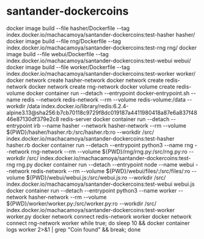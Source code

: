 # santander-dockercoins

docker image build --file hasher/Dockerfile --tag index.docker.io/machacamoya/santander-dockercoins:test-hasher hasher/
docker image build --file rng/Dockerfile --tag index.docker.io/machacamoya/santander-dockercoins:test-rng rng/
docker image build --file webui/Dockerfile --tag index.docker.io/machacamoya/santander-dockercoins:test-webui webui/
docker image build --file worker/Dockerfile --tag index.docker.io/machacamoya/santander-dockercoins:test-worker worker/
docker network create hasher-network
docker network create redis-network
docker network create rng-network
docker volume create redis-volume
docker container run --detach --entrypoint docker-entrypoint.sh --name redis --network redis-network --rm --volume redis-volume:/data --workdir /data index.docker.io/library/redis:6.2.4-alpine3.13@sha256:b7cb70118c9729f8dc019187a4411980418a87e6a837f4846e87130df379e2c8 redis-server
docker container run --detach --entrypoint irb --name hasher --network hasher-network --rm --volume ${PWD}/hasher/hasher.rb:/src/hasher.rb:ro --workdir /src/ index.docker.io/machacamoya/santander-dockercoins:test-hasher hasher.rb
docker container run --detach --entrypoint python3 --name rng --network rng-network --rm --volume ${PWD}/rng/rng.py:/src/rng.py:ro --workdir /src/ index.docker.io/machacamoya/santander-dockercoins:test-rng rng.py
docker container run --detach --entrypoint node --name webui --network redis-network --rm --volume ${PWD}/webui/files/:/src/files/:ro --volume ${PWD}/webui/webui.js:/src/webui.js:ro --workdir /src/ index.docker.io/machacamoya/santander-dockercoins:test-webui webui.js
docker container run --detach --entrypoint python3 --name worker --network hasher-network --rm --volume ${PWD}/worker/worker.py:/src/worker.py:ro --workdir /src/ index.docker.io/machacamoya/santander-dockercoins:test-worker worker.py
docker network connect redis-network worker
docker network connect rng-network worker
while true; do sleep 10 && docker container logs worker 2>&1 | grep "Coin found" && break; done
